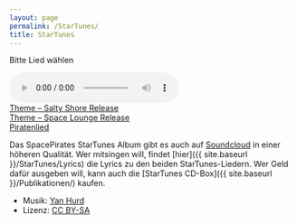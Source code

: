 ```yaml
---
layout: page
permalink: /StarTunes/
title: StarTunes
---
```


<div class="card mb-3 bg-sterne">
    <div class="card-body bg-startunes text-center">
        <p id="startunessong" class="text-light text-shadow">Bitte Lied wählen</p>
        <audio controls id="startunesaudio"></audio>
    </div>
    <div id="startunesbottom" class="card-footer bg-yellow">
        <div class="row">
            <div class="col text-center p-2">
                <a class="link-dark" href="{{ site.baseurl }}/assets/startunes/01.SpacePirates_Theme_-_Salty_Shore_Release.mp3">Theme &ndash; Salty Shore Release</a>
            </div>
            <div class="col text-center p-2">
                <a class="link-dark" href="{{ site.baseurl }}/assets/startunes/03.SpacePirates_Theme_-_Space_Lounge_Release.mp3">Theme &ndash; Space Lounge Release</a>
            </div>
            <div class="col text-center p-2">
                <a class="link-dark" href="{{ site.baseurl }}/assets/startunes/02.Spacepirates_Piratenlied.mp3">Piratenlied</a>
            </div>
        </div>
    </div>
</div>

Das SpacePirates StarTunes Album gibt es auch auf [Soundcloud](https://soundcloud.com/yan-hurd/sets/spacepirates-startunes) in einer höheren Qualität. Wer mitsingen will, findet [hier]({{ site.baseurl }}/StarTunes/Lyrics) die Lyrics zu den beiden StarTunes-Liedern. Wer Geld dafür ausgeben will, kann auch die [StarTunes CD-Box]({{ site.baseurl }}/Publikationen/) kaufen.

- Musik: [Yan Hurd](http://yanhurd.com/)
- Lizenz: [CC BY-SA](http://creativecommons.org/licenses/by-sa/4.0/)

<script type="text/javascript" src="{{ site.baseurl }}/assets/js/startunes.js"></script>
